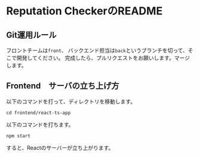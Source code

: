 # Reputation CheckerのREADME

## Git運用ルール
フロントチームは`front`、
バックエンド担当は`back`というブランチを切って、そこで開発してください。
完成したら、プルリクエストをお願いします。マージします。



## Frontend　サーバの立ち上げ方

以下のコマンドを打って、ディレクトリを移動します。
```
cd frontend/react-ts-app
```
以下のコマンドを打ちます。
```
npm start
```

すると、Reactのサーバーが立ち上がります。